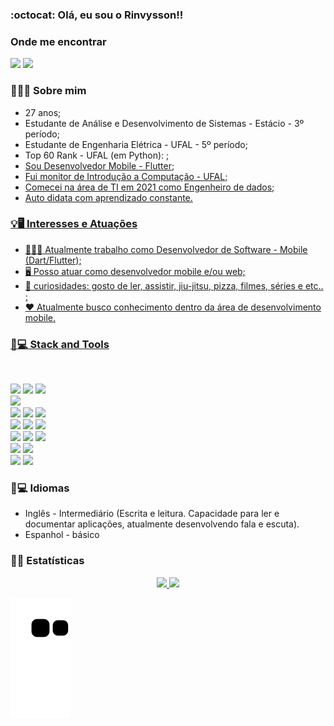 ### :octocat: Olá, eu sou o Rinvysson!!

### Onde me encontrar

<div>

<a href="https://www.linkedin.com/in/rinvysson/" target="_blank"><img src="https://img.shields.io/badge/LinkedIn-0077B5?style=for-the-badge&logo=linkedin&logoColor=white" target="_blank"></a>
<a href="https://wa.me/5582981337748" target="_blank"><img src="https://img.shields.io/badge/WhatsApp-25D366?style=for-the-badge&logo=whatsapp&logoColor=white" target="_blank"></a>

</div>

### 👨🏻‍💻 Sobre mim

- 27 anos;
- Estudante de Análise e Desenvolvimento de Sistemas - Estácio - 3º período;
- Estudante de Engenharia Elétrica - UFAL - 5º período;
- Top 60 Rank - UFAL (em Python): <a href= "https://www.beecrowd.com.br/judge/pt/users/university/ufal?direction=DESC">;
- Sou Desenvolvedor Mobile - Flutter;
- Fui monitor de Introdução a Computação - UFAL;
- Comecei na área de TI em 2021 como Engenheiro de dados;
- Auto didata com aprendizado constante.

### 💡🖥️ Interesses e Atuações
- 👨🏻‍💻 Atualmente trabalho como Desenvolvedor de Software - Mobile (Dart/Flutter);
- 🖥️ Posso atuar como desenvolvedor mobile e/ou web;
- 🤡 curiosidades: gosto de ler, assistir, jiu-jitsu, pizza, filmes, séries e etc.. ;
- ❤️ Atualmente busco conhecimento dentro da área de desenvolvimento mobile.

### 🚀💻 Stack and Tools

<div style="display: inline_block"><br>

<a><img src = "https://img.shields.io/badge/Linux-FCC624?style=for-the-badge&logo=linux&logoColor=black"></a>
<a><img src = "https://img.shields.io/badge/GNU%20Bash-4EAA25?style=for-the-badge&logo=GNU%20Bash&logoColor=white"></a>
<a><img src = "https://img.shields.io/badge/mac%20os-000000?style=for-the-badge&logo=apple&logoColor=white"></a><br>
<a><img src = "https://img.shields.io/badge/GIT-E44C30?style=for-the-badge&logo=git&logoColor=white"></a> <br>
<a><img src = "https://img.shields.io/badge/JavaScript-F7DF1E?style=for-the-badge&logo=javascript&logoColor=black"></a>
<a><img src = "https://img.shields.io/badge/Swift-FA7343?style=for-the-badge&logo=swift&logoColor=white"></a>
<a><img src = "https://img.shields.io/badge/Dart-0175C2?style=for-the-badge&logo=dart&logoColor=white"></a><br>
<a><img src = "https://img.shields.io/badge/Flutter-02569B?style=for-the-badge&logo=flutter&logoColor=white"></a>
<a><img src = "https://img.shields.io/badge/Node.js-43853D?style=for-the-badge&logo=node.js&logoColor=white"></a>
<a><img src = "https://img.shields.io/badge/Express.js-404D59?style=for-the-badge"></a><br>
<a><img src = "https://img.shields.io/badge/MySQL-005C84?style=for-the-badge&logo=mysql&logoColor=white"></a>
<a><img src = "https://img.shields.io/badge/PostgreSQL-316192?style=for-the-badge&logo=postgresql&logoColor=white"></a>
<a><img src = "https://img.shields.io/badge/MongoDB-4EA94B?style=for-the-badge&logo=mongodb&logoColor=white"></a> <br>
<a><img src = "https://img.shields.io/badge/Amazon_AWS-232F3E?style=for-the-badge&logo=amazon-aws&logoColor=white"></a>
<a><img src = "https://img.shields.io/badge/microsoft%20azure-0089D6?style=for-the-badge&logo=microsoft-azure&logoColor=white"></a><br>
<a><img src = "https://img.shields.io/badge/Azure_DevOps-0078D7?style=for-the-badge&logo=azure-devops&logoColor=white"></a>
<a><img src = "https://img.shields.io/badge/GitLab-330F63?style=for-the-badge&logo=gitlab&logoColor=white"></a>

</div>

### 🚀💻 Idiomas

- Inglês - Intermediário (Escrita e leitura. Capacidade para ler e documentar aplicações, atualmente desenvolvendo fala e escuta).
- Espanhol - básico

### 🧮📐 Estatísticas

<div align="center">
  <a href="https://github.com/rinvyssondev">
  <img height="180em" src="https://github-readme-stats.vercel.app/api?username=rinvyssondev&show_icons=true&theme=dracula&include_all_commits=true&count_private=true"/>
  <img height="180em" src="https://github-readme-stats.vercel.app/api/top-langs/?username=rinvyssondev&layout=compact&langs_count=7&theme=dracula"/>
</div>

![Snake animation](https://github.com/rinvyssondev/rinvyssondev/blob/output/github-contribution-grid-snake.svg)
